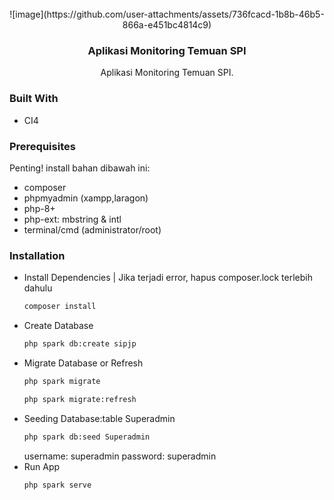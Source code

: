 <br />
<div id="readme-top" align="center">
![image](https://github.com/user-attachments/assets/736fcacd-1b8b-46b5-866a-e451bc4814c9)



<h3 align="center">Aplikasi Monitoring Temuan SPI</h3>

  <p align="center">
    Aplikasi Monitoring Temuan SPI.
    <br />
  </p>
</div>

### Built With

- CI4

### Prerequisites

Penting! install bahan dibawah ini:

- composer
- phpmyadmin (xampp,laragon)
- php-8+
- php-ext: mbstring & intl
- terminal/cmd (administrator/root)

### Installation

- Install Dependencies |
  Jika terjadi error, hapus composer.lock terlebih dahulu
  ```sh
  composer install
  ```
- Create Database
  ```sh
  php spark db:create sipjp
  ```
- Migrate Database or Refresh
  ```sh
  php spark migrate
  ```
  ```sh
  php spark migrate:refresh
  ```
- Seeding Database:table Superadmin
  ```sh
  php spark db:seed Superadmin
  ```
  username: superadmin
  password: superadmin
- Run App
  ```sh
  php spark serve
  ```
